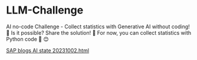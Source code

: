 # LLM-Challenge

AI no-code Challenge - Collect statistics with Generative AI without coding! 🤖
Is it possible? Share the solution! 🤖
For now, you can collect statistics with Python code 🐍 😊


[SAP blogs AI state 20231002.html](https://htmlpreview.github.io/?https://github.com/itsergiu/LLM-Challenge/blob/main/SAP%20blogs%20AI%20state%2020231002.html)
